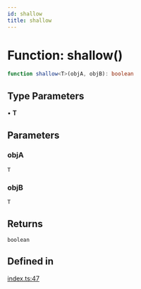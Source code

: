 ```yaml
---
id: shallow
title: shallow
---
```


# Function: shallow()

```ts
function shallow<T>(objA, objB): boolean
```

## Type Parameters

• **T**

## Parameters

### objA

`T`

### objB

`T`

## Returns

`boolean`

## Defined in

[index.ts:47](https://github.com/TanStack/store/blob/main/packages/vue-store/src/index.ts#L47)
